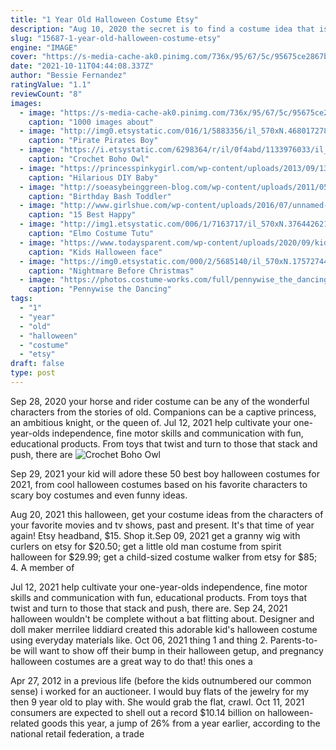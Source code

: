 ```yaml
---
title: "1 Year Old Halloween Costume Etsy"
description: "Aug 10, 2020 the secret is to find a costume idea that is clever, smacking of pop-culture cred and, as the tweens say, snatched. We may be biased since, you know, we put this list together. But still,"
slug: "15687-1-year-old-halloween-costume-etsy"
engine: "IMAGE"
cover: "https://s-media-cache-ak0.pinimg.com/736x/95/67/5c/95675ce2867bc774bef14baf9550b0f8.jpg"
date: "2021-10-11T04:44:08.337Z"
author: "Bessie Fernandez"
ratingValue: "1.1"
reviewCount: "8"
images:
  - image: "https://s-media-cache-ak0.pinimg.com/736x/95/67/5c/95675ce2867bc774bef14baf9550b0f8.jpg"
    caption: "1000 images about"
  - image: "http://img0.etsystatic.com/016/1/5883356/il_570xN.468017278_2jku.jpg"
    caption: "Pirate Pirates Boy"
  - image: "https://i.etsystatic.com/6298364/r/il/0f4abd/1133976033/il_fullxfull.1133976033_g6kw.jpg"
    caption: "Crochet Boho Owl"
  - image: "https://princesspinkygirl.com/wp-content/uploads/2013/09/13938551_1268173993213411_3339654184136159252_n.jpg"
    caption: "Hilarious DIY Baby"
  - image: "http://soeasybeinggreen-blog.com/wp-content/uploads/2011/05/toddlerpoodleskirtoutfit.jpg"
    caption: "Birthday Bash Toddler"
  - image: "http://www.girlshue.com/wp-content/uploads/2016/07/unnamed-file-2669.jpg"
    caption: "15 Best Happy"
  - image: "http://img1.etsystatic.com/006/1/7163717/il_570xN.376442621_c2yc.jpg"
    caption: "Elmo Costume Tutu"
  - image: "https://www.todaysparent.com/wp-content/uploads/2020/09/kids-haoween-face-masks-etsy-766x431.jpg"
    caption: "Kids Halloween face"
  - image: "https://img0.etsystatic.com/000/2/5685140/il_570xN.175727442.jpg"
    caption: "Nightmare Before Christmas"
  - image: "https://photos.costume-works.com/full/pennywise_the_dancing_clown_baby2.jpg"
    caption: "Pennywise the Dancing"
tags:
  - "1"
  - "year"
  - "old"
  - "halloween"
  - "costume"
  - "etsy"
draft: false
type: post
---
```


Sep 28, 2020 your horse and rider costume can be any of the wonderful characters from the stories of old. Companions can be a captive princess, an ambitious knight, or the queen of. Jul 12, 2021 help cultivate your one-year-olds independence, fine motor skills and communication with fun, educational products. From toys that twist and turn to those that stack and push, there are
![Crochet Boho Owl](https://i.etsystatic.com/6298364/r/il/0f4abd/1133976033/il_fullxfull.1133976033_g6kw.jpg "Crochet Boho Owl")

Sep 29, 2021 your kid will adore these 50 best boy halloween costumes for 2021, from cool halloween costumes based on his favorite characters to scary boy costumes and even funny ideas.
<!--inArticleAds-->

<!--galleryOne-->

Aug 20, 2021 this halloween, get your costume ideas from the characters of your favorite movies and tv shows, past and present.  It's that time of year again! Etsy headband, $15. Shop it.Sep 09, 2021 get a granny wig with curlers on etsy for $20.50; get a little old man costume from spirit halloween for $29.99; get a child-sized costume walker from etsy for $85; 4. A member of
<!--inArticleAds-->

<!--galleryTwo-->

Jul 12, 2021 help cultivate your one-year-olds independence, fine motor skills and communication with fun, educational products. From toys that twist and turn to those that stack and push, there are. Sep 24, 2021 halloween wouldn't be complete without a bat flitting about. Designer and doll maker merrilee liddiard created this adorable kid's halloween costume using everyday materials like. Oct 06, 2021 thing 1 and thing 2. Parents-to-be will want to show off their bump in their halloween getup, and pregnancy halloween costumes are a great way to do that! this ones a
<!--galleryThree-->

Apr 27, 2012 in a previous life (before the kids outnumbered our common sense) i worked for an auctioneer. I would buy flats of the jewelry for my then 9 year old to play with. She would grab the flat, crawl. Oct 11, 2021 consumers are expected to shell out a record $10.14 billion on halloween-related goods this year, a jump of 26% from a year earlier, according to the national retail federation, a trade